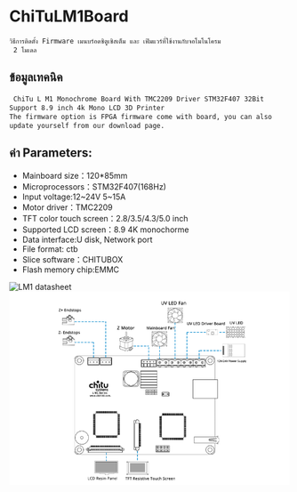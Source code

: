 # ChiTuLM1Board
 ```
 วิธีการติดตั้ง Firmware เมนบร์อดซิตูเซิสเต็ม และ เฟิมแวร์ที่ใช้งานกับจอโมโนโครม
  2 โมเดล 
 ```
## ข้อมูลเทคนิค 
```
 ChiTu L M1 Monochrome Board With TMC2209 Driver STM32F407 32Bit Support 8.9 inch 4k Mono LCD 3D Printer
The firmware option is FPGA firmware come with board, you can also update yourself from our download page.
```
## ค่า Parameters:
  - Mainboard size：120*85mm
  - Microprocessors：STM32F407(168Hz)
  - Input voltage:12~24V 5~15A
  - Motor driver：TMC2209
  - TFT color touch screen：2.8/3.5/4.3/5.0 inch
  - Supported LCD screen：8.9 4K monochorme
  - Data interface:U disk, Network port
  - File format: ctb
  - Slice software：CHITUBOX
  - Flash memory chip:EMMC

![LM1  datasheet](images/L-M1-1.jpg)
![LM1  datasheet](images/M-1.png)
